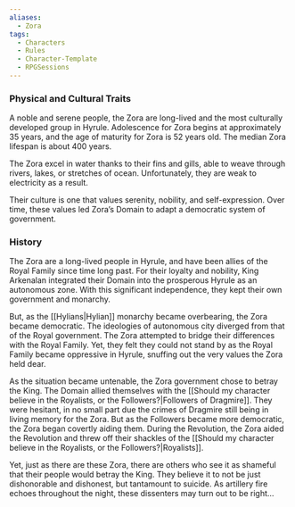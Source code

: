 ```yaml
---
aliases:
  - Zora
tags:
  - Characters
  - Rules
  - Character-Template
  - RPGSessions
---
```

### Physical and Cultural Traits
A noble and serene people, the Zora are long-lived and the most culturally developed group in Hyrule. Adolescence for Zora begins at approximately 35 years, and the age of maturity for Zora is 52 years old. The median Zora lifespan is about 400 years.

The Zora excel in water thanks to their fins and gills, able to weave through rivers, lakes, or stretches of ocean. Unfortunately, they are weak to electricity as a result.

Their culture is one that values serenity, nobility, and self-expression. Over time, these values led Zora’s Domain to adapt a democratic system of government.

### History
The Zora are a long-lived people in Hyrule, and have been allies of the Royal Family since time long past. For their loyalty and nobility, King Arkenalan integrated their Domain into the prosperous Hyrule as an autonomous zone. With this significant independence, they kept their own government and monarchy.

But, as the [[Hylians|Hylian]] monarchy became overbearing, the Zora became democratic. The ideologies of autonomous city diverged from that of the Royal government. The Zora attempted to bridge their differences with the Royal Family. Yet, they felt they could not stand by as the Royal Family became oppressive in Hyrule, snuffing out the very values the Zora held dear.

As the situation became untenable, the Zora government chose to betray the King. The Domain allied themselves with the [[Should my character believe in the Royalists, or the Followers?|Followers of Dragmire]]. They were hesitant, in no small part due the crimes of Dragmire still being in living memory for the Zora. But as the Followers became more democratic, the Zora began covertly aiding them. During the Revolution, the Zora aided the Revolution and threw off their shackles of the [[Should my character believe in the Royalists, or the Followers?|Royalists]].

Yet, just as there are these Zora, there are others who see it as shameful that their people would betray the King. They believe it to not be just dishonorable and dishonest, but tantamount to suicide. As artillery fire echoes throughout the night, these dissenters may turn out to be right…